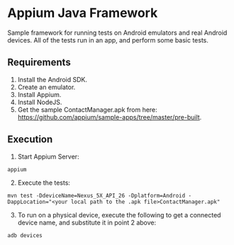 # Appium Java Framework

Sample framework for running tests on Android emulators and real Android devices.
All of the tests run in an app, and perform some basic tests.

## Requirements
1. Install the Android SDK.
2. Create an emulator.
3. Install Appium.
4. Install NodeJS.
5. Get the sample ContactManager.apk from here: https://github.com/appium/sample-apps/tree/master/pre-built.

## Execution
1. Start Appium Server:
```
appium
```
2. Execute the tests:
```
mvn test -DdeviceName=Nexus_5X_API_26 -Dplatform=Android -DappLocation="<your local path to the .apk file>ContactManager.apk"
```
3. To run on a physical device, execute the following to get a connected device name, and substitute it in point 2 above:
```
adb devices
```





